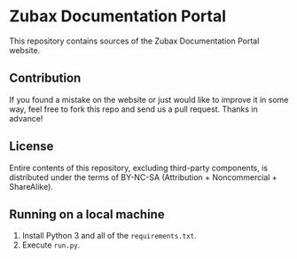 # Zubax Documentation Portal

This repository contains sources of the Zubax Documentation Portal website.

## Contribution

If you found a mistake on the website or just would like to improve it in some way,
feel free to fork this repo and send us a pull request. Thanks in advance!

## License

Entire contents of this repository, excluding third-party components,
is distributed under the terms of BY-NC-SA (Attribution + Noncommercial + ShareAlike).

## Running on a local machine

1. Install Python 3 and all of the `requirements.txt`.
2. Execute `run.py`.

